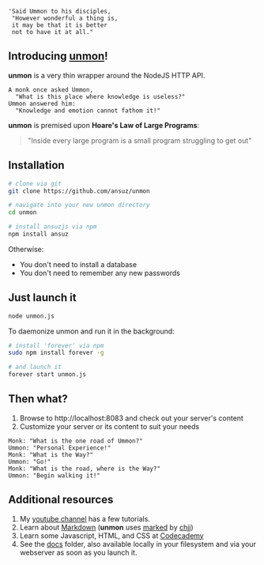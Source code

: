 ```text
'Said Ummon to his disciples,
 "However wonderful a thing is,
 it may be that it is better
 not to have it at all."
```

## Introducing [unmon](http://en.wikipedia.org/wiki/Yunmen_Wenyan)!

**unmon** is a very thin wrapper around the NodeJS HTTP API.

```text
A monk once asked Ummon,
  "What is this place where knowledge is useless?"
Ummon answered him: 
  "Knowledge and emotion cannot fathom it!"
```

**unmon** is premised upon **Hoare's Law of Large Programs**:

> "Inside every large program is a small program struggling to get out"


## Installation

```Bash
# clone via git
git clone https://github.com/ansuz/unmon

# navigate into your new unmon directory
cd unmon

# install ansuzjs via npm
npm install ansuz
```

Otherwise:

* You don't need to install a database
* You don't need to remember any new passwords


## Just launch it

```Bash
node unmon.js
```

To daemonize unmon and run it in the background:

```Bash
# install 'forever' via npm
sudo npm install forever -g

# and launch it
forever start unmon.js
```

## Then what?


1. Browse to http://localhost:8083 and check out your server's content
2. Customize your server or its content to suit your needs


```text
Monk: "What is the one road of Ummon?"
Ummon: "Personal Experience!"
Monk: "What is the Way?"
Ummon: "Go!"
Monk: "What is the road, where is the Way?"
Ummon: "Begin walking it!"
```

## Additional resources

1. My [youtube channel](https://www.youtube.com/channel/UCsHvLE74rKF9WZItaG7TUYw) has a few tutorials.
2. Learn about [Markdown](http://markdowntutorial.com/) (**unmon** uses [marked](https://github.com/chjj/marked) by [chjj](https://github.com/chjj))
3. Learn some Javascript, HTML, and CSS at [Codecademy](http://www.codecademy.com/)
4. See the [docs](https://github.com/ansuz/unmon/tree/master/koan/docs) folder, also available locally in your filesystem and via your webserver as soon as you launch it.


